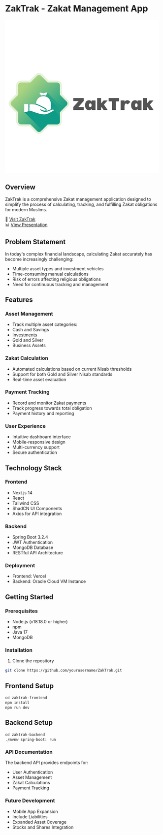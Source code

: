 # ZakTrak - Zakat Management App
![ZakTrak Logo](zaktrak-frontend/public/ZakTrak-logo.png)
## Overview
ZakTrak is a comprehensive Zakat management application designed to simplify the process of calculating, tracking, and fulfilling Zakat obligations for modern Muslims. 

🔗 <a href="https://zak-trak.vercel.app/" target="_blank">Visit ZakTrak</a>  
📊 <a href="https://docs.google.com/presentation/d/e/2PACX-1vTjmMoNjGvO321FD4nrA-B7i0n7BQUObUOhSyZeXyItMcTULZeFyYAN8rhprbZI0yAw3qzpSwO46ty9/pub?start=false&loop=false&delayms=60000" target="_blank">View Presentation</a>

## Problem Statement
In today's complex financial landscape, calculating Zakat accurately has become increasingly challenging:
- Multiple asset types and investment vehicles
- Time-consuming manual calculations
- Risk of errors affecting religious obligations
- Need for continuous tracking and management

## Features

### Asset Management
- Track multiple asset categories:
 - Cash and Savings
 - Investments
 - Gold and Silver
 - Business Assets

### Zakat Calculation
- Automated calculations based on current Nisab thresholds
- Support for both Gold and Silver Nisab standards
- Real-time asset evaluation

### Payment Tracking
- Record and monitor Zakat payments
- Track progress towards total obligation
- Payment history and reporting

### User Experience
- Intuitive dashboard interface
- Mobile-responsive design
- Multi-currency support
- Secure authentication

## Technology Stack

### Frontend
- Next.js 14
- React
- Tailwind CSS
- ShadCN UI Components
- Axios for API integration

### Backend
- Spring Boot 3.2.4
- JWT Authentication
- MongoDB Database
- RESTful API Architecture

### Deployment
- Frontend: Vercel
- Backend: Oracle Cloud VM Instance

## Getting Started

### Prerequisites
- Node.js (v18.18.0 or higher)
- npm
- Java 17
- MongoDB

### Installation

1. Clone the repository
```bash
git clone https://github.com/yourusername/ZakTrak.git
```

## Frontend Setup
```
cd zaktrak-frontend
npm install
npm run dev
```

## Backend Setup

```
cd zaktrak-backend
./mvnw spring-boot: run
```

### API Documentation

The backend API provides endpoints for:
 - User Authentication
- Asset Management
- Zakat Calculations
- Payment Tracking

### Future Development

- Mobile App Expansion
- Include Liabilities
- Expanded Asset Coverage
- Stocks and Shares Integration
